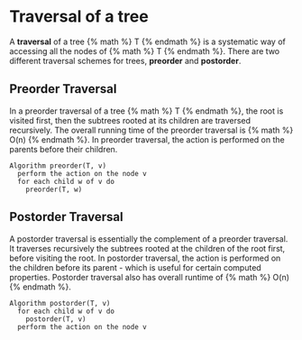 # Traversal of a tree

A **traversal** of a tree {% math %} T {% endmath %} is a systematic way of accessing all the nodes of {% math %} T {% endmath %}. There are two different traversal schemes for trees, **preorder** and **postorder**.

## Preorder Traversal
In a preorder traversal of a tree {% math %} T {% endmath %}, the root is visited first, then the subtrees rooted at its children are traversed recursively. The overall running time of the preorder traversal is {% math %} O(n) {% endmath %}. In preorder traversal, the action is performed on the parents before their children.

```
Algorithm preorder(T, v)
  perform the action on the node v
  for each child w of v do
    preorder(T, w)
```

## Postorder Traversal
A postorder traversal is essentially the complement of a preorder traversal. It traverses recursively the subtrees rooted at the children of the root first, before visiting the root. In postorder traversal, the action is performed on the children before its parent - which is useful for certain computed properties. Postorder traversal also has overall runtime of {% math %} O(n) {% endmath %}.

```
Algorithm postorder(T, v)
  for each child w of v do
    postorder(T, v)
  perform the action on the node v
```